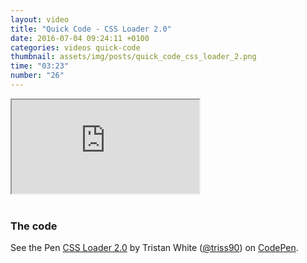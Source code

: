 ```yaml
---
layout: video
title: "Quick Code - CSS Loader 2.0"
date: 2016-07-04 09:24:11 +0100
categories: videos quick-code
thumbnail: assets/img/posts/quick_code_css_loader_2.png
time: "03:23"
number: "26"
---
```


<div class="responsive-video">
   <iframe src="https://www.youtube.com/embed/gwAkjIXrhOU"></iframe>
</div>

<br>

### The code

<p data-height="300" data-theme-id="16012" data-slug-hash="wGyajM" data-default-tab="result" data-user="triss90" data-embed-version="2" class="codepen">See the Pen <a href="http://codepen.io/triss90/pen/wGyajM/">CSS Loader 2.0</a> by Tristan  White (<a href="http://codepen.io/triss90">@triss90</a>) on <a href="http://codepen.io">CodePen</a>.</p>
<script async src="//assets.codepen.io/assets/embed/ei.js"></script>
